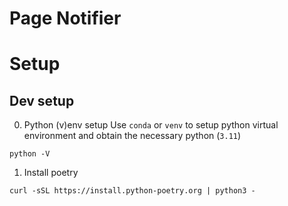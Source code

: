 # Page Notifier


# Setup

## Dev setup
0. Python (v)env setup
Use `conda` or `venv` to setup python virtual environment and obtain the necessary python (`3.11`)
```
python -V
```

1. Install poetry
```
curl -sSL https://install.python-poetry.org | python3 -
````

